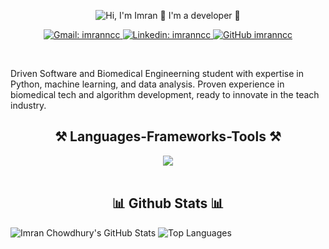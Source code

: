 <p align="center">
  <img src="https://github.com/imranncc/imranncc/blob/main/assets/intro new.gif" alt="Hi, I'm Imran 👋 I'm a developer 🚀">
</p>

<p align="center">
  <a href="mailto:isc04@yahoo.com">
    <img src="https://img.shields.io/badge/-imranncc-white?style=flat-square&logo=gmail&logoColor=white&link=isc04@yahoo.com" alt="Gmail: imranncc">
  </a>
  <a href="https://www.linkedin.com/in/imranncc">
    <img src="https://img.shields.io/badge/-imranncc-blue?style=flat-square&logo=Linkedin&logoColor=white&link=https://www.linkedin.com/in/imranncc" alt="Linkedin: imranncc">
  </a>
  <a href="https://github.com/imranncc">
    <img src="https://img.shields.io/github/followers/imranncc?label=follow&style=social" alt="GitHub imranncc">
  </a>
</p>

<br> 

Driven Software and Biomedical Engineerning student with expertise in Python, machine learning, and data analysis. Proven experience in biomedical tech and algorithm development, ready to innovate in the teach industry.




<h2 align="center">⚒️ Languages-Frameworks-Tools ⚒️</h2>
<div align="center">
    <img src="https://skillicons.dev/icons?i=java,c,python,mysql,linux,tensorflow,opencv,vscode,github" />
</div>

<br/>

<h2 align="center">📊 Github Stats 📊</h2>

![Imran Chowdhury's GitHub Stats](https://github-readme-stats.vercel.app/api?username=imranncc&show_icons=true&theme=radical)
![Top Languages](https://github-readme-stats.vercel.app/api/top-langs/?username=imranncc&show_icons=true&theme=radical)


